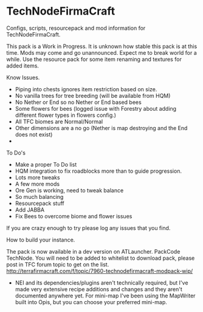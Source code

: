 TechNodeFirmaCraft
==================

Configs, scripts, resourcepack and mod information for TechNodeFirmaCraft.

This pack is a Work in Progress. It is unknown how stable this pack is at this time. Mods may come and go unannounced. Expect me to break world for a while. Use the resource pack for some item renaming and textures for added items.

Know Issues.
- Piping into chests ignores item restriction based on size.
- No vanilla trees for tree breeding (will be available from HQM)
- No Nether or End so no Nether or End based bees
- Some flowers for bees (logged issue with Forestry about adding different flower types in flowers config.)
- All TFC biomes are Normal/Normal
- Other dimensions are a no go (Nether is map destroying and the End does not exist)
- 

To Do's
- Make a proper To Do list
- HQM integration to fix roadblocks more than to guide progression.
- Lots more tweaks
- A few more mods
- Ore Gen is working, need to tweak balance
- So much balancing
- Resourcepack stuff
- Add JABBA
- Fix Bees to overcome biome and flower issues


If you are crazy enough to try please log any issues that you find.

How to build your instance.

The pack is now available in a dev version on ATLauncher. PackCode TechNode. You will need to be added to whitelist to download pack, please post in TFC forum topic to get on the list. http://terrafirmacraft.com/f/topic/7960-technodefirmacraft-modpack-wip/
- NEI and its dependencies/plugins aren't technically required, but I've made very extensive recipe additions and changes and they aren't documented anywhere yet. For mini-map I've been using the MapWriter built into Opis, but you can choose your preferred mini-map.
